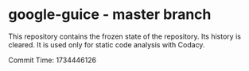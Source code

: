 # google-guice - master branch

This repository contains the frozen state of the repository.
Its history is cleared. It is used only for static code
analysis with Codacy.

Commit Time: 1734446126